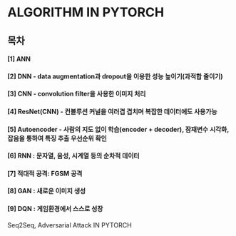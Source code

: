# ALGORITHM IN PYTORCH 
## 목차
#### [1] ANN
#### [2] DNN - data augmentation과 dropout을 이용한 성능 높이기(과적합 줄이기)
#### [3] CNN - convolution filter을 사용한 이미지 처리
#### [4] ResNet(CNN) - 컨볼루션 커널을 여러겹 겹치며 복잡한 데이터에도 사용가능
#### [5] Autoencoder - 사람의 지도 없이 학습(encoder + decoder), 잠재변수 시각화, 잡음을 통하여 특징 추출 우선순위 확인
#### [6] RNN : 문자열, 음성, 시계열 등의 순차적 데이터
#### [7] 적대적 공격: FGSM 공격
#### [8] GAN : 새로운 이미지 생성
#### [9] DQN : 게임환경에서 스스로 성장
Seq2Seq, Adversarial Attack IN PYTORCH
